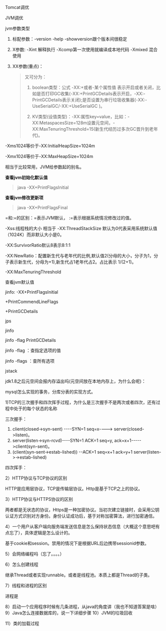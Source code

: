 Tomcat调优

JVM调优

jvm参数类型

1. 标配参数：-version -help -showversion跟个版本间很稳定 

2. X参数: -Xint 解释执行 -Xcomp第一次使用就编译成本地代码  -Xmixed 混合使用

3. XX参数(重点)：

   > 又可分为：
   >
   > 1. boolean类型：公式 -XX:+或者-某个属性值 表示开启或者关闭，比如是否打印GC收集(-XX:+PrintGCDetails表示开启，-XX:-PrintGCDetails表示关闭);是否设置为串行垃圾收集器(-XX:-UseSerialGC/-XX:+UseSerialGC )。
   >
   > 2. KV类型(设值类型)：-XX:属性key=value，比如：-XX:MetaspacesSize=128m设置元空间，-XX:MaxTenuringThreshold=15(新生代经历过多次GC晋升到老年代)。
   >
   >    



-Xms1024等价于-XX:InitialHeapSize=1024m 

-Xmx1024等价于-XX:MaxHeapSize=1024m

相当于比较常用，JVM给参数起的别名。







**查看jvm初始化默认值**

> java  -XX+PrintFlagsInitial

**查看jvm修改更新项**

> java  -XX+PrintFlagsFinal

=和:=的区别：=表示JVM默认， :=表示根据系统情况修改过的值。



-Xss:线程栈的大小 相当于 -XX:ThreadStackSize 默认为0代表采用系统默认值（1024K）而非默认大小是0。



-XX:SurvivorRatio默认8表示8:1:1

-XX:NewRatio：配置新生代与老年代的比例,默认值2(分母的大小，分子为1，分子表示新生代，分母为+1),新生代占1老年代占2。占比表示 1/(2+1)。

-XX:MaxTenuringThreshold

查看jvm默认值 

jinfo: -XX+PrintFlagsInitial

+PrintCommendLineFlags

+PrintGCDetails



jps 

jinfo

jinfo -flag PrintGCDetails <pid>



jinfo -flag <options> <pid>：查指定选项的值 

jinfo -flags <pid>：查所有选项

jstack





jdk1.8之后元空间会报内存溢出吗(元空间放在本地内存上，为什么会呢)：



mysql怎么实现的事务，分库分表的实现方式。









1)TCP的三次握手和四次挥手过程，为什么是三次握手不是两次或者四次，还有过程中处于的每个状态的名称

三次握手：

1. client(closed->syn-sent) ----SYN=1 seq=x---->  server(closed->listen)。
2.  server(listen->syn-rcvd)----SYN=1 ACK=1 seq=y, ack=x+1----->client(syn-sent)。
3. (client(syn-sent->estab-lished)) --ACK=1 seq=x+1 ack=y+1 server(listen->->estab-lished)

四次挥手：

2）HTTP协议与TCP协议的区别

HTTP是应用层协议，TCP是传输层协议。Http是基于TCP之上的协议。

3）HTTP协议与HTTPS协议的区别

两者都是无状态的协议，Https是一种加密协议。当初次建立链接时，会采用公钥认证方式识别对方身份。身份认证成功后，基于对称加密算法，进行加密通信。

4）一个用户从客户端向服务端发送信息是怎么保持状态信息（大概这个意思吧有点忘了），具体逻辑是怎么设计的。

基于cookie和session。禁用的情况下是根据URL后边携带sessionid参数。

5）会网络编程吗（忘了。。。。）

6）怎么创建线程

继承Thread或者实现runnable。或者是线程池。本质上都是Thread的子类。

7）线程和进程的区别

进程是

8）启动一个应用程序时候有几条进程，从java的角度讲（我也不知道答案是啥）
9）Java怎么连接数据库的，说一下详细步骤
10）JVM的垃圾回收

11）类的加载过程







